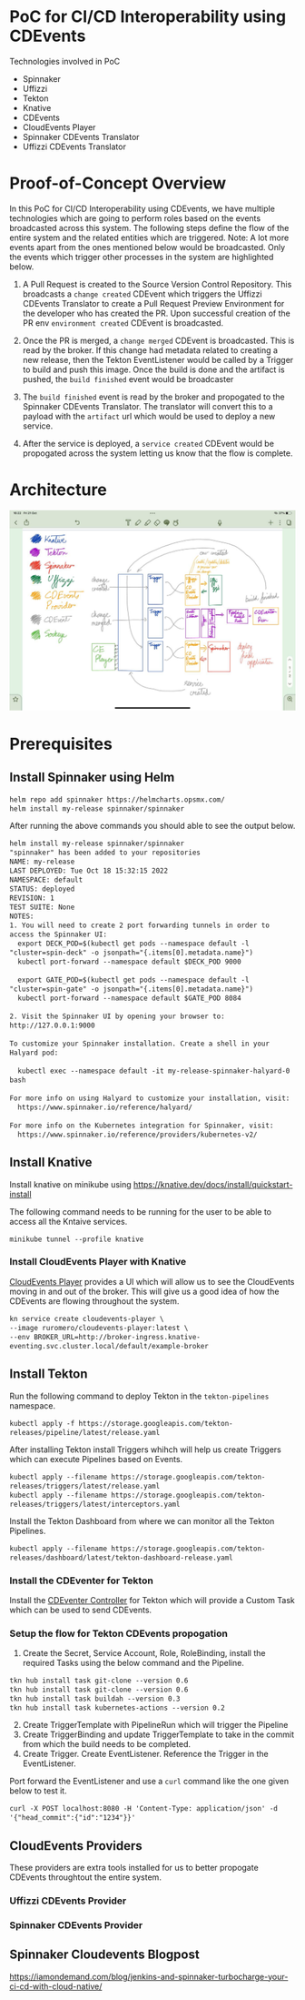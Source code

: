 # PoC for CI/CD Interoperability using CDEvents

Technologies involved in PoC
- Spinnaker
- Uffizzi
- Tekton
- Knative
- CDEvents
- CloudEvents Player
- Spinnaker CDEvents Translator
- Uffizzi CDEvents Translator

# Proof-of-Concept Overview

In this PoC for CI/CD Interoperability using CDEvents, we have multiple technologies which are going to perform roles based on the events broadcasted across this system. The following steps define the flow of the entire system and the related entities which are triggered.
Note: A lot more events apart from the ones mentioned below would be broadcasted. Only the events which trigger other processes in the system are highlighted below.

1. A Pull Request is created to the Source Version Control Repository. This broadcasts a `change created` CDEvent which triggers the Uffizzi CDEvents Translator to create a Pull Request Preview Environment for the developer who has created the PR. Upon successful creation of the PR env `environment created` CDEvent is broadcasted.

2. Once the PR is merged, a `change merged` CDEvent is broadcasted. This is read by the broker. If this change had metadata related to creating a new release, then the Tekton EventListener would be called by a Trigger to build and push this image. Once the build is done and the artifact is pushed, the `build finished` event would be broadcaster  

3. The `build finished` event is read by the broker and propogated to the Spinnaker CDEvents Translator. The translator will convert this to a payload with the `artifact` url which would be used to deploy a new service.

4. After the service is deployed, a `service created` CDEvent would be propogated across the system letting us know that the flow is complete.

# Architecture

![Alt text](static/images/architecture.jpg?raw=true "CI/CD Interoperability PoC Architecture")

# Prerequisites

## Install Spinnaker using Helm

```
helm repo add spinnaker https://helmcharts.opsmx.com/
helm install my-release spinnaker/spinnaker
```

After running the above commands you should able to see the output below.
```
helm install my-release spinnaker/spinnaker 
"spinnaker" has been added to your repositories
NAME: my-release
LAST DEPLOYED: Tue Oct 18 15:32:15 2022
NAMESPACE: default
STATUS: deployed
REVISION: 1
TEST SUITE: None
NOTES:
1. You will need to create 2 port forwarding tunnels in order to access the Spinnaker UI:
  export DECK_POD=$(kubectl get pods --namespace default -l "cluster=spin-deck" -o jsonpath="{.items[0].metadata.name}")
  kubectl port-forward --namespace default $DECK_POD 9000

  export GATE_POD=$(kubectl get pods --namespace default -l "cluster=spin-gate" -o jsonpath="{.items[0].metadata.name}")
  kubectl port-forward --namespace default $GATE_POD 8084

2. Visit the Spinnaker UI by opening your browser to: http://127.0.0.1:9000

To customize your Spinnaker installation. Create a shell in your Halyard pod:

  kubectl exec --namespace default -it my-release-spinnaker-halyard-0 bash

For more info on using Halyard to customize your installation, visit:
  https://www.spinnaker.io/reference/halyard/

For more info on the Kubernetes integration for Spinnaker, visit:
  https://www.spinnaker.io/reference/providers/kubernetes-v2/
```

## Install Knative

Install knative on minikube using 
https://knative.dev/docs/install/quickstart-install

The following command needs to be running for the user to be able to access all the Kntaive services.
```
minikube tunnel --profile knative
```

### Install CloudEvents Player with Knative

[CloudEvents Player](https://github.com/ruromero/cloudevents-player) provides a UI which will allow us to see the CloudEvents moving in and out of the broker. This will give us a good idea of how the CDEvents are flowing throughout the system.


```
kn service create cloudevents-player \
--image ruromero/cloudevents-player:latest \
--env BROKER_URL=http://broker-ingress.knative-eventing.svc.cluster.local/default/example-broker
```

## Install Tekton 

Run the following command to deploy Tekton in the `tekton-pipelines` namespace.

```
kubectl apply -f https://storage.googleapis.com/tekton-releases/pipeline/latest/release.yaml
```

After installing Tekton install Triggers whihch will help us create Triggers which can execute Pipelines based on Events. 
```
kubectl apply --filename https://storage.googleapis.com/tekton-releases/triggers/latest/release.yaml
kubectl apply --filename https://storage.googleapis.com/tekton-releases/triggers/latest/interceptors.yaml
```

Install the Tekton Dashboard from where we can monitor all the Tekton Pipelines.
```
kubectl apply --filename https://storage.googleapis.com/tekton-releases/dashboard/latest/tekton-dashboard-release.yaml
```

### Install the CDEventer for Tekton

Install the [CDEventer Controller](https://github.com/afrittoli/cdeventer) for Tekton which will provide a Custom Task which can be used to send CDEvents.

### Setup the flow for Tekton CDEvents propogation

1. Create the Secret, Service Account, Role, RoleBinding, install the required Tasks using the below command and the Pipeline.
```
tkn hub install task git-clone --version 0.6
tkn hub install task git-clone --version 0.6
tkn hub install task buildah --version 0.3
tkn hub install task kubernetes-actions --version 0.2
```
2. Create TriggerTemplate with PipelineRun which will trigger the Pipeline
3. Create TriggerBinding and update TriggerTemplate to take in the commit from which the build needs to be completed.
4. Create Trigger. Create EventListener. Reference the Trigger in the EventListener.

Port forward the EventListener and use a `curl` command like the one given below to test it.
```
curl -X POST localhost:8080 -H 'Content-Type: application/json' -d '{"head_commit":{"id":"1234"}}'
```

## CloudEvents Providers

These providers are extra tools installed for us to better propogate CDEvents throughtout the entire system.

### Uffizzi CDEvents Provider

### Spinnaker CDEvents Provider

## Spinnaker Cloudevents Blogpost

https://iamondemand.com/blog/jenkins-and-spinnaker-turbocharge-your-ci-cd-with-cloud-native/
